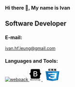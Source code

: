 ### Hi there 👋, My name is Ivan

<h2>Software Developer</h2>
<h3 align="left">E-mail:</h3>
<a href="mailto:ivan.hf.leung@gmail.com">ivan.hf.leung@gmail.com</a>
<h3 align="left">Languages and Tools:</h3>
<p align="left"><a href="" target="_blank"> <img src="https://cdn.iconscout.com/icon/free/png-512/c-programming-569564.png" alt="webpack" width="40" height="40"/> </a>
<a href="https://developer.mozilla.org/en-US/docs/Web/JavaScript" target="_blank">  </a>
<a href="https://getbootstrap.com" target="_blank"> <img src="https://raw.githubusercontent.com/devicons/devicon/master/icons/bootstrap/bootstrap-plain-wordmark.svg" alt="bootstrap" width="40" height="40"/> </a>
<a href="https://www.w3schools.com/css/" target="_blank"> <img src="https://raw.githubusercontent.com/devicons/devicon/master/icons/css3/css3-original-wordmark.svg" alt="css3" width="65" height="40"/> </a>
<!--
**ivanhfleung/ivanhfleung** is a ✨ _special_ ✨ repository because its `README.md` (this file) appears on your GitHub profile.

Here are some ideas to get you started:

- 🔭 I’m currently working on ...
- 🌱 I’m currently learning ...
- 👯 I’m looking to collaborate on ...
- 🤔 I’m looking for help with ...
- 💬 Ask me about ...
- 📫 How to reach me: ...
- 😄 Pronouns: ...
- ⚡ Fun fact: ...
  -->
